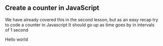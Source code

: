 ## Create a counter in JavaScript

We have already covered this in the second lesson, but as an easy recap try to code a counter in Javascript
It should go up as time goes by in intervals of 1 second

Hello world